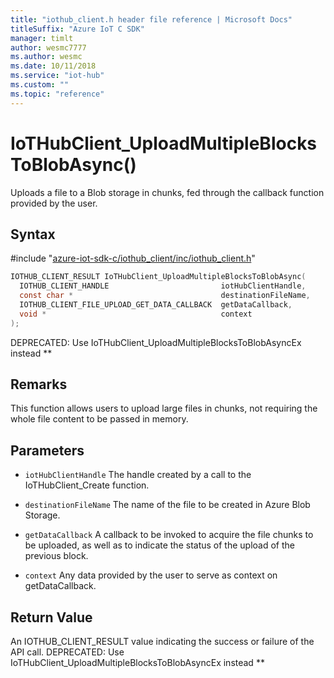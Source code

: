 ```yaml
---                             
title: "iothub_client.h header file reference | Microsoft Docs" 
titleSuffix: "Azure IoT C SDK"            
manager: timlt                 
author: wesmc7777              
ms.author: wesmc               
ms.date: 10/11/2018                    
ms.service: "iot-hub"             
ms.custom: ""                
ms.topic: "reference"        
---                            
```


# IoTHubClient_UploadMultipleBlocksToBlobAsync()

Uploads a file to a Blob storage in chunks, fed through the callback function provided by the user.

## Syntax

\#include "[azure-iot-sdk-c/iothub_client/inc/iothub_client.h](../iothub-client-h.md)"  
```C
IOTHUB_CLIENT_RESULT IoTHubClient_UploadMultipleBlocksToBlobAsync(
  IOTHUB_CLIENT_HANDLE                         iotHubClientHandle,
  const char *                                 destinationFileName,
  IOTHUB_CLIENT_FILE_UPLOAD_GET_DATA_CALLBACK  getDataCallback,
  void *                                       context
);
```

DEPRECATED: Use IoTHubClient_UploadMultipleBlocksToBlobAsyncEx instead ** 
## Remarks
This function allows users to upload large files in chunks, not requiring the whole file content to be passed in memory. 

## Parameters
* `iotHubClientHandle` The handle created by a call to the IoTHubClient_Create function. 

* `destinationFileName` The name of the file to be created in Azure Blob Storage. 

* `getDataCallback` A callback to be invoked to acquire the file chunks to be uploaded, as well as to indicate the status of the upload of the previous block. 

* `context` Any data provided by the user to serve as context on getDataCallback. 

## Return Value
An IOTHUB_CLIENT_RESULT value indicating the success or failure of the API call. DEPRECATED: Use IoTHubClient_UploadMultipleBlocksToBlobAsyncEx instead **

